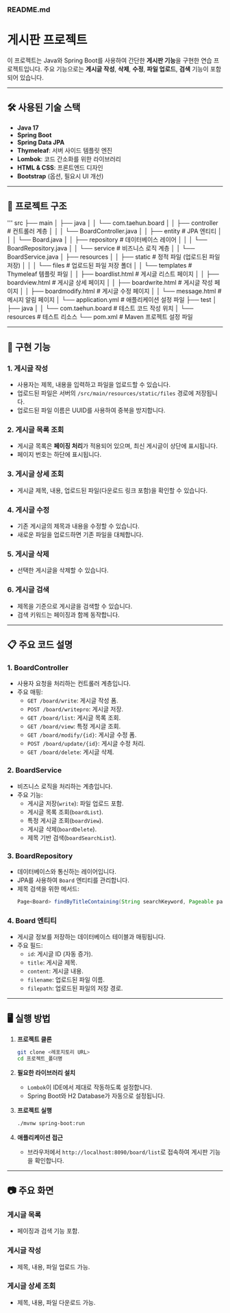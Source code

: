 ### README.md

# 게시판 프로젝트

이 프로젝트는 Java와 Spring Boot를 사용하여 간단한 **게시판 기능**을 구현한 연습 프로젝트입니다. 주요 기능으로는 **게시글 작성**, **삭제**, **수정**, **파일 업로드**, **검색** 기능이 포함되어 있습니다.

---

## 🛠️ 사용된 기술 스택

- **Java 17**
- **Spring Boot**
- **Spring Data JPA**
- **Thymeleaf**: 서버 사이드 템플릿 엔진
- **Lombok**: 코드 간소화를 위한 라이브러리
- **HTML & CSS**: 프론트엔드 디자인
- **Bootstrap** (옵션, 필요시 UI 개선)

---

## 📂 프로젝트 구조
'''
src
├── main
│   ├── java
│   │   └── com.taehun.board
│   │       ├── controller        # 컨트롤러 계층
│   │       │   └── BoardController.java
│   │       ├── entity            # JPA 엔티티
│   │       │   └── Board.java
│   │       ├── repository        # 데이터베이스 레이어
│   │       │   └── BoardRepository.java
│   │       └── service           # 비즈니스 로직 계층
│   │           └── BoardService.java
│   ├── resources
│   │   ├── static                # 정적 파일 (업로드된 파일 저장)
│   │   │   └── files             # 업로드된 파일 저장 폴더
│   │   └── templates             # Thymeleaf 템플릿 파일
│   │       ├── boardlist.html    # 게시글 리스트 페이지
│   │       ├── boardview.html    # 게시글 상세 페이지
│   │       ├── boardwrite.html   # 게시글 작성 페이지
│   │       ├── boardmodify.html  # 게시글 수정 페이지
│   │       └── message.html      # 메시지 알림 페이지
│   └── application.yml           # 애플리케이션 설정 파일
├── test
│   ├── java
│   │   └── com.taehun.board      # 테스트 코드 작성 위치
│   └── resources                 # 테스트 리소스
└── pom.xml                        # Maven 프로젝트 설정 파일

---

## 🌟 구현 기능

### 1. **게시글 작성**
- 사용자는 제목, 내용을 입력하고 파일을 업로드할 수 있습니다.
- 업로드된 파일은 서버의 `/src/main/resources/static/files` 경로에 저장됩니다.
- 업로드된 파일 이름은 UUID를 사용하여 중복을 방지합니다.

### 2. **게시글 목록 조회**
- 게시글 목록은 **페이징 처리**가 적용되어 있으며, 최신 게시글이 상단에 표시됩니다.
- 페이지 번호는 하단에 표시됩니다.

### 3. **게시글 상세 조회**
- 게시글 제목, 내용, 업로드된 파일(다운로드 링크 포함)을 확인할 수 있습니다.

### 4. **게시글 수정**
- 기존 게시글의 제목과 내용을 수정할 수 있습니다.
- 새로운 파일을 업로드하면 기존 파일을 대체합니다.

### 5. **게시글 삭제**
- 선택한 게시글을 삭제할 수 있습니다.

### 6. **게시글 검색**
- 제목을 기준으로 게시글을 검색할 수 있습니다.
- 검색 키워드는 페이징과 함께 동작합니다.

---

## 📋 주요 코드 설명

### 1. BoardController
- 사용자 요청을 처리하는 컨트롤러 계층입니다.
- 주요 매핑:
  - `GET /board/write`: 게시글 작성 폼.
  - `POST /board/writepro`: 게시글 저장.
  - `GET /board/list`: 게시글 목록 조회.
  - `GET /board/view`: 특정 게시글 조회.
  - `GET /board/modify/{id}`: 게시글 수정 폼.
  - `POST /board/update/{id}`: 게시글 수정 처리.
  - `GET /board/delete`: 게시글 삭제.

### 2. BoardService
- 비즈니스 로직을 처리하는 계층입니다.
- 주요 기능:
  - 게시글 저장(`write`): 파일 업로드 포함.
  - 게시글 목록 조회(`boardList`).
  - 특정 게시글 조회(`boardView`).
  - 게시글 삭제(`boardDelete`).
  - 제목 기반 검색(`boardSearchList`).

### 3. BoardRepository
- 데이터베이스와 통신하는 레이어입니다.
- JPA를 사용하여 `Board` 엔티티를 관리합니다.
- 제목 검색을 위한 메서드:
  ```java
  Page<Board> findByTitleContaining(String searchKeyword, Pageable pageable);
  ```

### 4. Board 엔티티
- 게시글 정보를 저장하는 데이터베이스 테이블과 매핑됩니다.
- 주요 필드:
  - `id`: 게시글 ID (자동 증가).
  - `title`: 게시글 제목.
  - `content`: 게시글 내용.
  - `filename`: 업로드된 파일 이름.
  - `filepath`: 업로드된 파일의 저장 경로.

---

## 🖥️ 실행 방법

1. **프로젝트 클론**
   ```bash
   git clone <레포지토리 URL>
   cd 프로젝트_폴더명
   ```

2. **필요한 라이브러리 설치**
   - `Lombok`이 IDE에서 제대로 작동하도록 설정합니다.
   - Spring Boot와 H2 Database가 자동으로 설정됩니다.

3. **프로젝트 실행**
   ```bash
   ./mvnw spring-boot:run
   ```

4. **애플리케이션 접근**
   - 브라우저에서 `http://localhost:8090/board/list`로 접속하여 게시판 기능을 확인합니다.

---

## 📷 주요 화면

### 게시글 목록
- 페이징과 검색 기능 포함.

### 게시글 작성
- 제목, 내용, 파일 업로드 가능.

### 게시글 상세 조회
- 제목, 내용, 파일 다운로드 가능.





